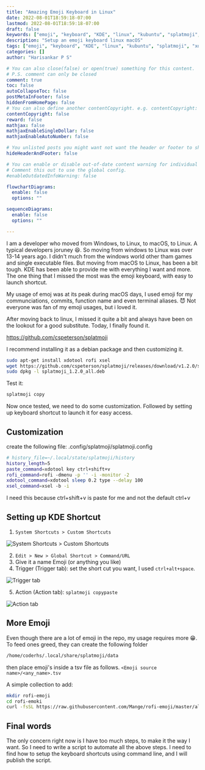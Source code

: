 ```yaml
---
title: "Amazing Emoji Keyboard in Linux"
date: 2022-08-01T18:59:18-07:00
lastmod: 2022-08-01T18:59:18-07:00
draft: false
keywords: ["emoji", "keyboard", "KDE", "linux", "kubuntu", "splatmoji", "xdotool", "xsel", "rofi", "shortcut", "emoji keyboard"]
description: "Setup an emoji keyboard linux macOS"
tags: ["emoji", "keyboard", "KDE", "linux", "kubuntu", "splatmoji", "xdotool", "xsel", "rofi", "shortcut", "emoji keyboard"]
categories: []
author: "Harisankar P S"

# You can also close(false) or open(true) something for this content.
# P.S. comment can only be closed
comment: true
toc: false
autoCollapseToc: false
postMetaInFooter: false
hiddenFromHomePage: false
# You can also define another contentCopyright. e.g. contentCopyright: "This is another copyright."
contentCopyright: false
reward: false
mathjax: false
mathjaxEnableSingleDollar: false
mathjaxEnableAutoNumber: false

# You unlisted posts you might want not want the header or footer to show
hideHeaderAndFooter: false

# You can enable or disable out-of-date content warning for individual post.
# Comment this out to use the global config.
#enableOutdatedInfoWarning: false

flowchartDiagrams:
  enable: false
  options: ""

sequenceDiagrams:
  enable: false
  options: ""

---
```


I am a developer who moved from Windows, to Linux, to macOS, to Linux. A typical developers joruney 😆. So moving from
windows to Linux was over 13-14 years ago. I didn't much from the windows world other tham games and single executable
files. But moving from macOS to Linux, has been a bit tough. KDE has been able to provide me with everything I want and
more. The one thing that I missed the most was the emoji keyboard, with easy to launch shortcut.

My usage of emoj was at its peak during macOS days, I used emoji for my communciations, commits, function name and
even terminal aliases. 😈 Not everyone was fan of my emoji usages, but i loved it.

<!--more-->


After moving back to linux, I missed it quite a bit and always have been on the lookout for a good substitute.
Today, I finally found it.

https://github.com/cspeterson/splatmoji

I recommend installing it as a debian package and then customizing it.


```sh
sudo apt-get install xdotool rofi xsel
wget https://github.com/cspeterson/splatmoji/releases/download/v1.2.0/splatmoji_1.2.0_all.deb
sudo dpkg -l splatmoji_1.2.0_all.deb
```

Test it:

```sh
splatmoji copy
```

Now once tested, we need to do some customization. Followed by setting up keyboard shortcut to launch it for easy access.

## Customization

create the following file: .config/splatmoji/splatmoji.config

```sh
# history_file=~/.local/state/splatmoji/history
history_length=5
paste_command=xdotool key ctrl+shift+v
rofi_command=rofi -dmenu -p '' -i -monitor -2
xdotool_command=xdotool sleep 0.2 type --delay 100
xsel_command=xsel -b -i
```

I need this because ctrl+shift+v is paste for me and not the default ctrl+v

## Setting up KDE Shortcut

1. `System Shortcuts > Custom Shortcuts`

![System Shortcuts > Custom Shortcuts](/images/splatmoji_kde_shortcut/new_location.png)

2. `Edit > New > Global Shortcut > Command/URL`
3. Give it a name Emoji (or anything you like)
4. Trigger (Trigger tab): set the short cut you want, I used `ctrl+alt+space`.

![Trigger tab](/images/splatmoji_kde_shortcut/trigger_tab.png)

5. Action  (Action tab): `splatmoji copypaste`

![Action tab](/images/splatmoji_kde_shortcut/action_tab.png)

## More Emoji

Even though there are a lot of emoji in the repo, my usage requires more 😁.
To feed ones greed, they can create the following folder

```sh
/home/coderhs/.local/share/splatmoji/data
```
then place emoji's inside a tsv file as follows. `<Emoji source name>/<any_name>.tsv`

A simple collection to add:

```sh
mkdir rofi-emoji
cd rofi-emoki
curl -fsSL https://raw.githubusercontent.com/Mange/rofi-emoji/master/all_emojis.txt > emoji.tsv
```

## Final words

The only concern right now is I have too much steps, to make it the way I want. So I need to write a script to
automate all the above steps. I need to find how to setup the keyboard shortcuts using command line, and I will
publish the script.

